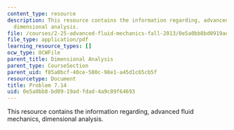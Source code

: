 ```yaml
---
content_type: resource
description: This resource contains the information regarding, advanced fluid mechanics,
  dimensional analysis.
file: /courses/2-25-advanced-fluid-mechanics-fall-2013/0e5a0bb8bd0919adfdad4a9c89f64693_MIT2_25F13_Shapi7.14_Prob.pdf
file_type: application/pdf
learning_resource_types: []
ocw_type: OCWFile
parent_title: Dimensional Analysis
parent_type: CourseSection
parent_uid: f85a0bcf-40ce-500c-98e1-a45d1c65cb5f
resourcetype: Document
title: Problem 7.14
uid: 0e5a0bb8-bd09-19ad-fdad-4a9c89f64693
---
```

This resource contains the information regarding, advanced fluid mechanics, dimensional analysis.

